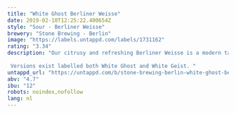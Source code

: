 ```yaml
---
title: "White Ghost Berliner Weisse"
date: 2019-02-10T12:25:22.400654Z
style: "Sour - Berliner Weisse"
brewery: "Stone Brewing - Berlin"
image: "https://labels.untappd.com/labels/1731162"
rating: "3.34"
description: "Our citrusy and refreshing Berliner Weisse is a modern take on a true Berlin classic. Brewed using the same traditional lactic acid cultures as the Berlin brewers of the 1920's, our Berliner Weisse is a bright and sparkling thirst-quencher. The beer embodies the liveliness of summer with the fruity tang of lemon and melon and the tartness of rhubarb and gooseberries. To ensure a properly Stone (and therefore iconoclastic) Berliner Weisse, we upped the ABV to a healthy 4.7% and hopped the beer with new German varieties, Huell Melon and Callista.  Versions exist labelled both White Ghost and White Geist. "
untappd_url: "https://untappd.com/b/stone-brewing-berlin-white-ghost-berliner-weisse/1731162"
abv: "4.7"
ibu: "12"
robots: noindex,nofollow
lang: nl
---
```

